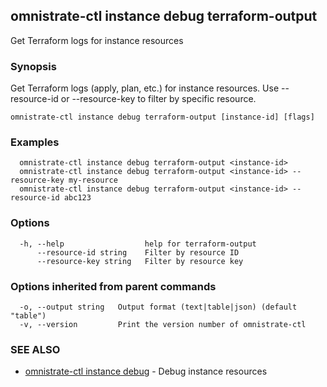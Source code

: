 ## omnistrate-ctl instance debug terraform-output

Get Terraform logs for instance resources

### Synopsis

Get Terraform logs (apply, plan, etc.) for instance resources. Use --resource-id or --resource-key to filter by specific resource.

```
omnistrate-ctl instance debug terraform-output [instance-id] [flags]
```

### Examples

```
  omnistrate-ctl instance debug terraform-output <instance-id>
  omnistrate-ctl instance debug terraform-output <instance-id> --resource-key my-resource
  omnistrate-ctl instance debug terraform-output <instance-id> --resource-id abc123
```

### Options

```
  -h, --help                  help for terraform-output
      --resource-id string    Filter by resource ID
      --resource-key string   Filter by resource key
```

### Options inherited from parent commands

```
  -o, --output string   Output format (text|table|json) (default "table")
  -v, --version         Print the version number of omnistrate-ctl
```

### SEE ALSO

* [omnistrate-ctl instance debug](omnistrate-ctl_instance_debug.md)	 - Debug instance resources

